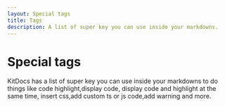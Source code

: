 ```yaml
---
layout: Special tags
title: Tags
description: A list of super key you can use inside your markdowns.
---
```


# Special tags
KitDocs has a list of super key you can use inside your markdowns to 
do things like code highlight,display code, display code and highlight at the same time, insert css,add custom ts or js code,add warning and more.